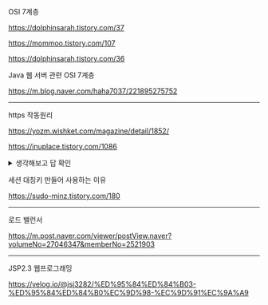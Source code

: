 OSI 7계층

https://dolphinsarah.tistory.com/37

https://mommoo.tistory.com/107

https://dolphinsarah.tistory.com/36

Java 웹 서버 관련 OSI 7계층

https://m.blog.naver.com/haha7037/221895275752

------
https 작동원리

https://yozm.wishket.com/magazine/detail/1852/

https://inuplace.tistory.com/1086



<details>
<summary>생각해보고 답 확인</summary>

**HTTPS**

웹에서 정보를 보호하기 위한 가장 기본적인 기술

HTTPS가 어떤 보안 기술로 브라우저와 웹 서버 사이의 통신을 지킬 수 있는지 

# **HTTPS는 무엇인가?**

<p align="center">
<img src="https://github.com/Cee/Leetcode/assets/105201451/50e1cb7a-ab10-45e8-b558-949e3a608852" width="300" height="200"/>
   
HTTPS를 통한 암호화 통신 

웹은 안전한 통신을 위해 정보를 암호화합니다. 

**암호화**란 일반적인 평문을 알아볼 수 없도록 암호화하여 암호문으로 만드는 과정입니다. 

개인 정보가 담긴 평문을 **암호화**하고, 이렇게 만들어진 **암호문을 상대방에게 전달**하면, 상대방은 이를 다시 **복호화** 하여 원래의 **평문으로 열람**할 수 있습니다.

이와 같은 과정을 웹 브라우저와 웹 서버에 사용하는 대표적인 기술이 바로 HTTPS(Hypertext Transfer Protocol Secure)입니다. 인터넷 콘텐츠를 전달하는 TCP 프로토콜의 일종인 HTTP에 S(Secure) 기능을 더한 것

HTTPS의 원천 기술로는 **SSL(Secure Socket Layer)**과 **TLS(Transport Layer Security) 전송 기술**이 있습니다. 

단어에서 알 수 있듯이 안전한 계층(layer)을 웹 통신에 추가하는 방식

. 이 기술을 수행하기 위해 웹 서버에 설치하는 것이 **SSL/TLS 인증서**

# **SSL 인증서와 SSL 핸드셰이크에 탑재된 기술**

SSL 인증서 관련 프로세스에는 아래와 같은 보안 기술이 탑재되어 있습니다.

- 대칭키 암호화 방식
- 비대칭키 암호화 방식
- 통신 대상을 서로가 확인하는 신분 확인
- 믿을 수 있는 SSL 인증서를 위한 디지털 서명
- 디지털 서명을 해주는 인증 기관의 확인
- 공개키를 안전하게 전달하고 공유하기 위한 프로토콜
- 암호화된 메시지의 변조 여부를 확인하는 메시지 무결성 알고리즘

SSL에 사용된 보안 기술은 암호화, 인증, 서명, 공개키, 무결성 확인 등 매우 다양하기에 이것만 잘 이해하고 있어도, 웬만한 IT 보안 기술에 대한 기본은 이해할 수 있습니다. 이 중에서 대표적인 암호화 방식 두 개를 살펴보겠습니다.

<p align="center">
<img src="https://github.com/Cee/Leetcode/assets/105201451/6134a540-cc71-4aa0-bd60-618b9931c9ba" width="300" height="200"/>

### **1) 대칭키 암호화 방식**

대칭키 암호화 방식이란 **하나의 암호화키(key)**로 평문을 암호화하고, 다시 암호문을 원해의 평문으로 복호화할 때 사용하는 방식입니다. 

키를 단 하나만 사용하는 간편함이 있지만, 키를 분실하거나 도난을 당한다면 내 암호문을 누군가가 복호화하여 볼 수 있다는 치명적인 **단점**이 있습니다.

### **2) 공개키 암호화 방식**

공개키 암호화 방식은 **공개키, 개인키** 이렇게 두 개의 키를 한 쌍(키페어: key pair)으로 각각 암호화/복호화에 사용합니다. 

일반적으로 **공개키**로 암호화한 것을 **개인키**로 복호화합니다. 개인키를 먼저 만들고, 여기서 공개키를 파생하여 한 쌍의 키를 만들기 때문에 키페어라고 부릅니다. 만약 같은 쌍이 아닌 다른 키를 사용하려 한다면 암호화/복호화가 불가능합니다.

공개키 방식은 대칭키 방식에 비해 안전하지만, 계산 과정이 복잡하고 연산 도중 컴퓨터의 자원이 많이 사용합니다. 그래서 실제 IT 시스템에서는 공개키 방식과 대칭키 방식을 적절히 혼합하여 사용합니다.

# **SSL 핸드셰이크 과정**

<p align="center">
<img src="https://github.com/Cee/Leetcode/assets/105201451/43b9b3eb-c4df-48c5-960f-3efb758689fa" width="300" height="200"/>

핸드셰이크(handshake)란 악수를 의미하는데요. 브라우저와 웹 서버가 서로 암호화 통신을 시작할 수 있도록 신분을 확인하고, 필요한 정보를 클라이언트와 서버가 주거니 받거니 하는 과정이 악수와 비슷하여 붙여진 이름입니다. 각 단계의 과정을 순서대로 알아보겠습니다.

### **클라이언트: ① 클라이언트에 해당하는 브라우저가 먼저 웹 서버에 접속합니다. (Client Hello)**

웹 사이트 접속에 HTTPS를 사용하는 브라우저는 다음 정보를 Client Hello 단계에서 보냅니다.

- 브라우저가 사용하는 SSL 혹은 TLS 버전 정보
- 브라우저가 지원하는 암호화 방식 모음(cipher suite)
- 브라우저가 순간적으로 생성한 임의의 난수(숫자)
- 만약 이전에 SSL 핸드 셰이크가 완료된 상태라면, 그때 생성된 세션 아이디(Session ID)
- 기타 정보

cipher suite는보안의 궁극적 목표를 달성하기 위해 사용하는 방식을 패키지의 형태로 묶어 놓은 것을 의미합니다. 여기서 보안의 목표는 다음과 같습니다.

- 안전한 키 교환
- 전달 대상 인증
- 암호화 알고리즘
- 메시지 무결성 확인 알고리즘

### **서버: ② 웹 서버는 ①번에 응답하면서 아래 정보를 클라이언트에 제공합니다. (Server Hello)**

- 브라우저의 암호화 방식 정보 중에서 서버가 지원하고 선택한 암호화 방식(cipher suite)
- SSL 인증서 - CA의 비밀키로 암호화되어 발급된 상태입니다. / **서버의 공개키를 담고 있다.**
- 서버가 순간적으로 생성한 임의의 난수(숫자)
- 클라이언트 인증서 요청(선택사항)

### **클라이언트: ③ 브라우저는 서버의 SSL 인증서가 올바른지 확인합니다.**

대부분 **브라우저**에는 공신력 있는 **CA들의 정보와 CA가 만든 공개키가 이미 설치**되어 있습니다. 

서버가 보낸 SSL 인증서가 정말 CA가 만든 것인지를 확인하기 위해, 

내장된 CA 공개키로 암호화된 인증서를 복호화합니다. 정상적으로 복호화되었다면 CA가 발급한 것이 증명되는 셈입니다. 

### **클라이언트: ④ 브라우저는 자신이 생성한 난수와 서버의 난수를 사용하여 premaster secret을 만듭니다.**

웹 서버 인증서에 딸려 온 웹 사이트의 **공개키**로 이것(premaster sercret)을 암호화하여 서버로 전송합니다.

### **서버: ⑤ 서버는 사이트의 비밀키로, 브라우저가 보낸 premaster secret 값을 복호화합니다.**

복호화한 값을 master secret 값으로 저장합니다. 이것을 사용하여 방금 브라우저와 만들어진 연결에 고유한 값을 부여하기 위한 **세션키를 생성**합니다.

 **세션키**는 대칭키 암호화에 사용할 키입니다. 이것으로 브라우저와 서버 사이에 주고받는 데이터를 암호화하고 복호화합니다.

### **서버/클라이언트: ⑥ SSL 핸드셰이크를 종료하고 HTTPS 통신을 시작합니다.**

브라우저와 서버는 SSL 핸드셰이크가 정상적으로 완료되었습니다. 이제는 웹상에서 데이터를 세션키를 사용해 암호화/복호화하며, HTTPS 프로토콜을 통해 주고받을 수 있습니다. 

HTTPS 통신이 완료되는 시점에서 서로에게 공유된 세션키를 폐기합니다. 만약 세션이 여전히 유지되고 있다면 브라우저는 SSL 핸드셰이크 요청이 아닌 세션 ID만 서버에게 알려주면 됩니다. 이 부분은 ①에서 언급했습니다.

SSL 핸드셰이크 과정은 구현체마다 조금씩 다른 옵션을 가지고 있지만, 대부분의 원리는 위의 내용에서 크게 벗어나지 않습니다. 

**SSL 인증서**에는 **대칭키 방식**과 **공개키 방식** 두 개 모두 사용하며, 모든 웹 콘텐츠의 전달을 공개키 방식으로 한다면 웹 서버와 브라우저에 많은 부담이 됩니다. 

그래서 SSL 핸드셰이크 단계까지는 공개키 방식, 그 이후의 HTTPS 통신은 대칭키 방식을 사용합니다.

# **HTTPS를 적용하면 100% 안전할까?**

HTTPS는 웹에서 보안을 적용하기 위한 가장 기본적인 단계이고, 이것으로 모든 보안성이 완벽하게 지켜졌다고 할 순 없습니다. 예를 들면, 웹 서버가 해커의 다양한 공격에 의해 루트 권한을 탈취당했다면, 모든 기밀 데이터를 열람할 수 있는 권한이 넘어갈 수도 있습니다. 또한 **HTTPS는 전달 구간에 대한 보안 기술**인데, 전달 구간 중간에 해커가 중간자 공격을 수행할 수 있는 취약점이 있다면 HTTPS는 유지되지만 전달하는 내용은 고스란히 노출되기 때문입니다.

따라서 인스턴트 메시징 서비스와 같이 개인 간 혹은 그룹 간 대화, 민감한 개인 정보 등의 전달에서는 HTTPS를 적용하면서도, **종단 간 암호화 기술을 추가로 적용**하여 HTTPS가 무력화되어도 노출된 데이터는 암호화를 유지해, 외부로 노출되지 않도록 하는 방법이 일반적으로 쓰입니다.

</details>

세션 대칭키 만들어 사용하는 이유

https://sudo-minz.tistory.com/180


-----
로드 밸런서

https://m.post.naver.com/viewer/postView.naver?volumeNo=27046347&memberNo=2521903

------
JSP2.3 웹프로그래밍 

https://velog.io/@jsj3282/%ED%95%84%ED%84%B03-%ED%95%84%ED%84%B0%EC%9D%98-%EC%9D%91%EC%9A%A9
